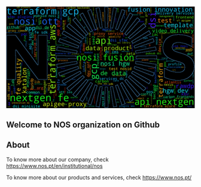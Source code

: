 ![WordCloud](../output.png)

## Welcome to NOS organization on Github

## About

To know more about our company, check <https://www.nos.pt/en/institutional/nos>

To know more about our products and services, check <https://www.nos.pt/>
